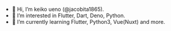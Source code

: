 - 👋 Hi, I’m keiko ueno (@jacobita1865).
- 👀 I’m interested in Flutter, Dart, Deno, Python.
- 🌱 I’m currently learning Flutter, Python3, Vue(Nuxt) and more. 
<!-- - 💞️ I’m looking to collaborate on ...
- 📫 How to reach me ... -->

<!---
jacobita1865/jacobita1865 is a ✨ special ✨ repository because its `README.md` (this file) appears on your GitHub profile.
You can click the Preview link to take a look at your changes.
--->
